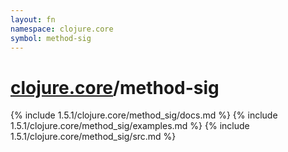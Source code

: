 ```yaml
---
layout: fn
namespace: clojure.core
symbol: method-sig
---
```


# [clojure.core](../)/method-sig

{% include 1.5.1/clojure.core/method_sig/docs.md %}
{% include 1.5.1/clojure.core/method_sig/examples.md %}
{% include 1.5.1/clojure.core/method_sig/src.md %}

